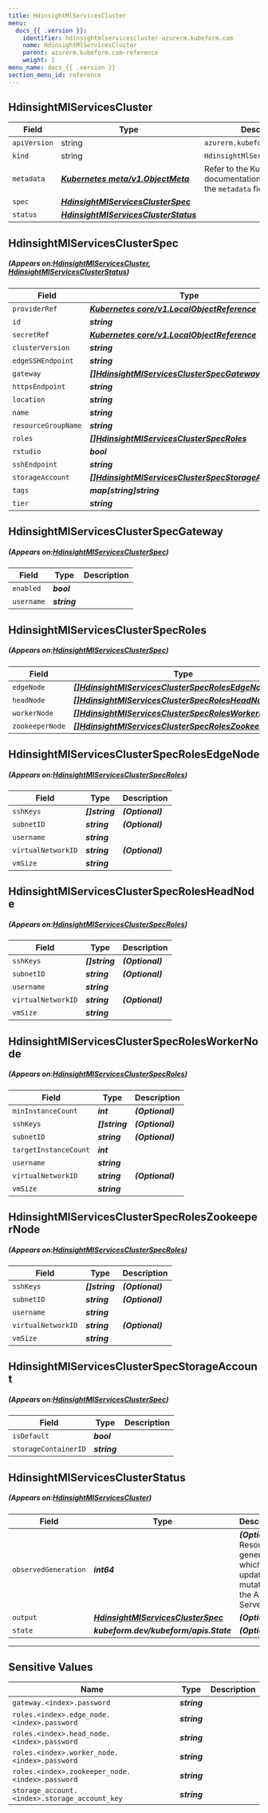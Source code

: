 ```yaml
---
title: HdinsightMlServicesCluster
menu:
  docs_{{ .version }}:
    identifier: hdinsightmlservicescluster-azurerm.kubeform.com
    name: HdinsightMlServicesCluster
    parent: azurerm.kubeform.com-reference
    weight: 1
menu_name: docs_{{ .version }}
section_menu_id: reference
---
```


## HdinsightMlServicesCluster
| Field | Type | Description |
| ------ | ----- | ----------- |
| `apiVersion` | string | `azurerm.kubeform.com/v1alpha1` |
|    `kind` | string | `HdinsightMlServicesCluster` |
| `metadata` | ***[Kubernetes meta/v1.ObjectMeta](https://kubernetes.io/docs/reference/generated/kubernetes-api/v1.13/#objectmeta-v1-meta)***|Refer to the Kubernetes API documentation for the fields of the `metadata` field.|
| `spec` | ***[HdinsightMlServicesClusterSpec](#HdinsightMlServicesClusterSpec)***||
| `status` | ***[HdinsightMlServicesClusterStatus](#HdinsightMlServicesClusterStatus)***||
## HdinsightMlServicesClusterSpec
##### (Appears on:[HdinsightMlServicesCluster](#HdinsightMlServicesCluster), [HdinsightMlServicesClusterStatus](#HdinsightMlServicesClusterStatus))
| Field | Type | Description |
| ------ | ----- | ----------- |
| `providerRef` | ***[Kubernetes core/v1.LocalObjectReference](https://kubernetes.io/docs/reference/generated/kubernetes-api/v1.13/#localobjectreference-v1-core)***||
| `id` | ***string***||
| `secretRef` | ***[Kubernetes core/v1.LocalObjectReference](https://kubernetes.io/docs/reference/generated/kubernetes-api/v1.13/#localobjectreference-v1-core)***||
| `clusterVersion` | ***string***||
| `edgeSSHEndpoint` | ***string***| ***(Optional)*** |
| `gateway` | ***[[]HdinsightMlServicesClusterSpecGateway](#HdinsightMlServicesClusterSpecGateway)***||
| `httpsEndpoint` | ***string***| ***(Optional)*** |
| `location` | ***string***||
| `name` | ***string***||
| `resourceGroupName` | ***string***||
| `roles` | ***[[]HdinsightMlServicesClusterSpecRoles](#HdinsightMlServicesClusterSpecRoles)***||
| `rstudio` | ***bool***||
| `sshEndpoint` | ***string***| ***(Optional)*** |
| `storageAccount` | ***[[]HdinsightMlServicesClusterSpecStorageAccount](#HdinsightMlServicesClusterSpecStorageAccount)***||
| `tags` | ***map[string]string***| ***(Optional)*** |
| `tier` | ***string***||
## HdinsightMlServicesClusterSpecGateway
##### (Appears on:[HdinsightMlServicesClusterSpec](#HdinsightMlServicesClusterSpec))
| Field | Type | Description |
| ------ | ----- | ----------- |
| `enabled` | ***bool***||
| `username` | ***string***||
## HdinsightMlServicesClusterSpecRoles
##### (Appears on:[HdinsightMlServicesClusterSpec](#HdinsightMlServicesClusterSpec))
| Field | Type | Description |
| ------ | ----- | ----------- |
| `edgeNode` | ***[[]HdinsightMlServicesClusterSpecRolesEdgeNode](#HdinsightMlServicesClusterSpecRolesEdgeNode)***||
| `headNode` | ***[[]HdinsightMlServicesClusterSpecRolesHeadNode](#HdinsightMlServicesClusterSpecRolesHeadNode)***||
| `workerNode` | ***[[]HdinsightMlServicesClusterSpecRolesWorkerNode](#HdinsightMlServicesClusterSpecRolesWorkerNode)***||
| `zookeeperNode` | ***[[]HdinsightMlServicesClusterSpecRolesZookeeperNode](#HdinsightMlServicesClusterSpecRolesZookeeperNode)***||
## HdinsightMlServicesClusterSpecRolesEdgeNode
##### (Appears on:[HdinsightMlServicesClusterSpecRoles](#HdinsightMlServicesClusterSpecRoles))
| Field | Type | Description |
| ------ | ----- | ----------- |
| `sshKeys` | ***[]string***| ***(Optional)*** |
| `subnetID` | ***string***| ***(Optional)*** |
| `username` | ***string***||
| `virtualNetworkID` | ***string***| ***(Optional)*** |
| `vmSize` | ***string***||
## HdinsightMlServicesClusterSpecRolesHeadNode
##### (Appears on:[HdinsightMlServicesClusterSpecRoles](#HdinsightMlServicesClusterSpecRoles))
| Field | Type | Description |
| ------ | ----- | ----------- |
| `sshKeys` | ***[]string***| ***(Optional)*** |
| `subnetID` | ***string***| ***(Optional)*** |
| `username` | ***string***||
| `virtualNetworkID` | ***string***| ***(Optional)*** |
| `vmSize` | ***string***||
## HdinsightMlServicesClusterSpecRolesWorkerNode
##### (Appears on:[HdinsightMlServicesClusterSpecRoles](#HdinsightMlServicesClusterSpecRoles))
| Field | Type | Description |
| ------ | ----- | ----------- |
| `minInstanceCount` | ***int***| ***(Optional)*** |
| `sshKeys` | ***[]string***| ***(Optional)*** |
| `subnetID` | ***string***| ***(Optional)*** |
| `targetInstanceCount` | ***int***||
| `username` | ***string***||
| `virtualNetworkID` | ***string***| ***(Optional)*** |
| `vmSize` | ***string***||
## HdinsightMlServicesClusterSpecRolesZookeeperNode
##### (Appears on:[HdinsightMlServicesClusterSpecRoles](#HdinsightMlServicesClusterSpecRoles))
| Field | Type | Description |
| ------ | ----- | ----------- |
| `sshKeys` | ***[]string***| ***(Optional)*** |
| `subnetID` | ***string***| ***(Optional)*** |
| `username` | ***string***||
| `virtualNetworkID` | ***string***| ***(Optional)*** |
| `vmSize` | ***string***||
## HdinsightMlServicesClusterSpecStorageAccount
##### (Appears on:[HdinsightMlServicesClusterSpec](#HdinsightMlServicesClusterSpec))
| Field | Type | Description |
| ------ | ----- | ----------- |
| `isDefault` | ***bool***||
| `storageContainerID` | ***string***||
## HdinsightMlServicesClusterStatus
##### (Appears on:[HdinsightMlServicesCluster](#HdinsightMlServicesCluster))
| Field | Type | Description |
| ------ | ----- | ----------- |
| `observedGeneration` | ***int64***| ***(Optional)*** Resource generation, which is updated on mutation by the API Server.|
| `output` | ***[HdinsightMlServicesClusterSpec](#HdinsightMlServicesClusterSpec)***| ***(Optional)*** |
| `state` | ***kubeform.dev/kubeform/apis.State***| ***(Optional)*** |
---
## Sensitive Values
| Name | Type | Description |
|------|------|-------------|
| `gateway.<index>.password` | ***string*** ||
| `roles.<index>.edge_node.<index>.password` | ***string*** ||
| `roles.<index>.head_node.<index>.password` | ***string*** ||
| `roles.<index>.worker_node.<index>.password` | ***string*** ||
| `roles.<index>.zookeeper_node.<index>.password` | ***string*** ||
| `storage_account.<index>.storage_account_key` | ***string*** ||
